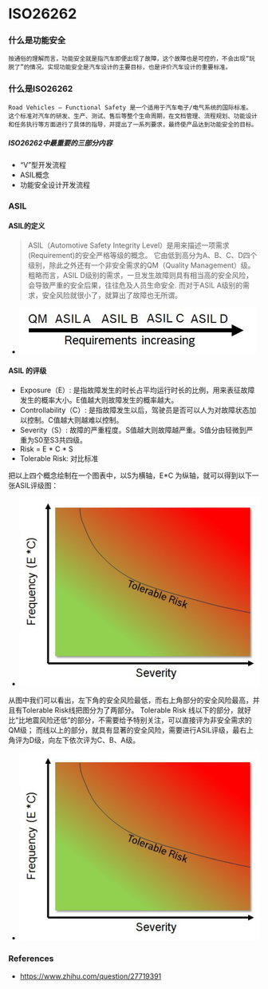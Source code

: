# ISO26262

### 什么是功能安全

    按通俗的理解而言，功能安全就是指汽车即便出现了故障，这个故障也是可控的，不会出现“玩脱了”的情况。实现功能安全是汽车设计的主要目标，也是评价汽车设计的重要标准。

### 什么是ISO26262

    Road Vehicles – Functional Safety 是一个适用于汽车电子/电气系统的国际标准。
    这个标准对汽车的研发、生产、测试、售后等整个生命周期，在文档管理、流程规划、功能设计和任务执行等方面进行了具体的指导，并提出了一系列要求，最终使产品达到功能安全的目标。

##### ISO26262中最重要的三部分内容

* “V”型开发流程
* ASIL概念
* 功能安全设计开发流程

### ASIL

#### ASIL的定义

> ASIL（Automotive Safety Integrity Level）是用来描述一项需求(Requirement)的安全严格等级的概念。
> 它由低到高分为A、B、C、D四个级别，除此之外还有一个非安全需求的QM（Quality Management）级。
> 粗略而言，ASIL D级别的需求，一旦发生故障则具有相当高的安全风险，会导致严重的安全后果，往往危及人员生命安全.
> 而对于ASIL A级别的需求，安全风险就很小了，就算出了故障也无所谓。

- ![ASIL评级图](../images/ASIL.jpg)

#### ASIL 的评级

* Exposure（E）: 是指故障发生的时长占平均运行时长的比例，用来表征故障发生的概率大小。E值越大则故障发生的概率越大。
* Controllability（C）: 是指故障发生以后，驾驶员是否可以人为对故障状态加以控制。C值越大则越难以控制。
* Severity（S）: 故障的严重程度。S值越大则故障越严重。S值分由轻微到严重为S0至S3共四级。
* Risk = E * C * S
* Tolerable Risk: 对比标准

把以上四个概念绘制在一个图表中，以S为横轴，E*C 为纵轴，就可以得到以下一张ASIL评级图：

- ![ASIL评级图](../images/ASIL评级图.jpg)

从图中我们可以看出，左下角的安全风险最低，而右上角部分的安全风险最高，并且有Tolerable Risk线把图分为了两部分。
Tolerable Risk 线以下的部分，就好比“比地震风险还低”的部分，不需要给予特别关注，可以直接评为非安全需求的QM级；
而线以上的部分，就具有显著的安全风险，需要进行ASIL评级，最右上角评为D级，向左下依次评为C、B、A级。

- ![ASIL评级图](../images/ASIL评级图2.jpg)

### References

* https://www.zhihu.com/question/27719391
